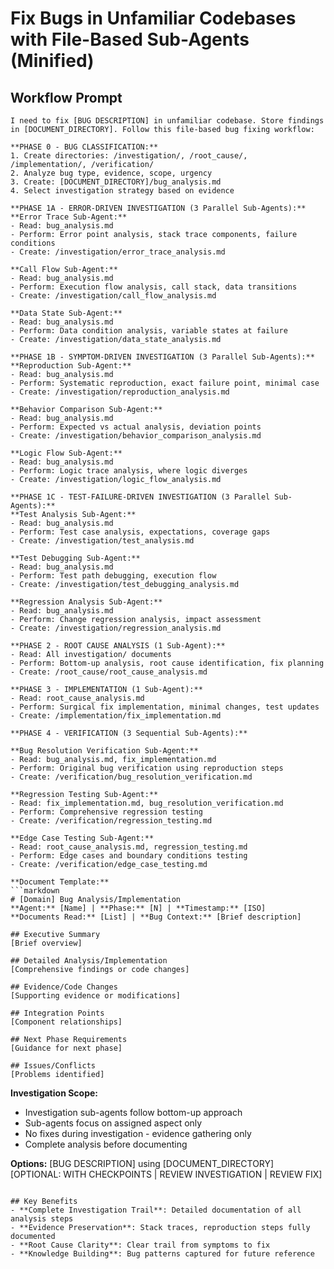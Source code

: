 # Fix Bugs in Unfamiliar Codebases with File-Based Sub-Agents (Minified)

## Workflow Prompt

```
I need to fix [BUG DESCRIPTION] in unfamiliar codebase. Store findings in [DOCUMENT_DIRECTORY]. Follow this file-based bug fixing workflow:

**PHASE 0 - BUG CLASSIFICATION:**
1. Create directories: /investigation/, /root_cause/, /implementation/, /verification/
2. Analyze bug type, evidence, scope, urgency
3. Create: [DOCUMENT_DIRECTORY]/bug_analysis.md
4. Select investigation strategy based on evidence

**PHASE 1A - ERROR-DRIVEN INVESTIGATION (3 Parallel Sub-Agents):**
**Error Trace Sub-Agent:**
- Read: bug_analysis.md
- Perform: Error point analysis, stack trace components, failure conditions
- Create: /investigation/error_trace_analysis.md

**Call Flow Sub-Agent:**
- Read: bug_analysis.md
- Perform: Execution flow analysis, call stack, data transitions
- Create: /investigation/call_flow_analysis.md

**Data State Sub-Agent:**
- Read: bug_analysis.md
- Perform: Data condition analysis, variable states at failure
- Create: /investigation/data_state_analysis.md

**PHASE 1B - SYMPTOM-DRIVEN INVESTIGATION (3 Parallel Sub-Agents):**
**Reproduction Sub-Agent:**
- Read: bug_analysis.md
- Perform: Systematic reproduction, exact failure point, minimal case
- Create: /investigation/reproduction_analysis.md

**Behavior Comparison Sub-Agent:**
- Read: bug_analysis.md
- Perform: Expected vs actual analysis, deviation points
- Create: /investigation/behavior_comparison_analysis.md

**Logic Flow Sub-Agent:**
- Read: bug_analysis.md
- Perform: Logic trace analysis, where logic diverges
- Create: /investigation/logic_flow_analysis.md

**PHASE 1C - TEST-FAILURE-DRIVEN INVESTIGATION (3 Parallel Sub-Agents):**
**Test Analysis Sub-Agent:**
- Read: bug_analysis.md
- Perform: Test case analysis, expectations, coverage gaps
- Create: /investigation/test_analysis.md

**Test Debugging Sub-Agent:**
- Read: bug_analysis.md
- Perform: Test path debugging, execution flow
- Create: /investigation/test_debugging_analysis.md

**Regression Analysis Sub-Agent:**
- Read: bug_analysis.md
- Perform: Change regression analysis, impact assessment
- Create: /investigation/regression_analysis.md

**PHASE 2 - ROOT CAUSE ANALYSIS (1 Sub-Agent):**
- Read: All investigation/ documents
- Perform: Bottom-up analysis, root cause identification, fix planning
- Create: /root_cause/root_cause_analysis.md

**PHASE 3 - IMPLEMENTATION (1 Sub-Agent):**
- Read: root_cause_analysis.md
- Perform: Surgical fix implementation, minimal changes, test updates
- Create: /implementation/fix_implementation.md

**PHASE 4 - VERIFICATION (3 Sequential Sub-Agents):**

**Bug Resolution Verification Sub-Agent:**
- Read: bug_analysis.md, fix_implementation.md
- Perform: Original bug verification using reproduction steps
- Create: /verification/bug_resolution_verification.md

**Regression Testing Sub-Agent:**
- Read: fix_implementation.md, bug_resolution_verification.md
- Perform: Comprehensive regression testing
- Create: /verification/regression_testing.md

**Edge Case Testing Sub-Agent:**
- Read: root_cause_analysis.md, regression_testing.md
- Perform: Edge cases and boundary conditions testing
- Create: /verification/edge_case_testing.md

**Document Template:**
```markdown
# [Domain] Bug Analysis/Implementation
**Agent:** [Name] | **Phase:** [N] | **Timestamp:** [ISO]
**Documents Read:** [List] | **Bug Context:** [Brief description]

## Executive Summary
[Brief overview]

## Detailed Analysis/Implementation
[Comprehensive findings or code changes]

## Evidence/Code Changes
[Supporting evidence or modifications]

## Integration Points
[Component relationships]

## Next Phase Requirements
[Guidance for next phase]

## Issues/Conflicts
[Problems identified]
```

**Investigation Scope:**
- Investigation sub-agents follow bottom-up approach
- Sub-agents focus on assigned aspect only
- No fixes during investigation - evidence gathering only
- Complete analysis before documenting

**Options:** [BUG DESCRIPTION] using [DOCUMENT_DIRECTORY] [OPTIONAL: WITH CHECKPOINTS | REVIEW INVESTIGATION | REVIEW FIX]
```

## Key Benefits
- **Complete Investigation Trail**: Detailed documentation of all analysis steps
- **Evidence Preservation**: Stack traces, reproduction steps fully documented
- **Root Cause Clarity**: Clear trail from symptoms to fix
- **Knowledge Building**: Bug patterns captured for future reference
